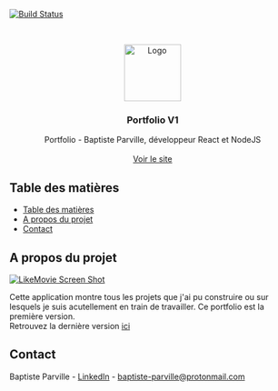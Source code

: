 <!-- PROJECT SHIELDS -->
[![Build Status][build-shield]]()



<!-- PROJECT LOGO -->
<br />
<p align="center">
  <a href="https://portfoliov1.baptjack.fr">
    <img src="https://i.imgur.com/cLUxH7U.png" alt="Logo" width="100" height="100">
  </a>

  <h3 align="center">Portfolio V1</h3>

  <p align="center">
    Portfolio - Baptiste Parville, développeur React et NodeJS
    <br />
    <br />
    <a href="http://portfoliov1.baptjack.fr">Voir le site</a>
  </p>
</p>



<!-- TABLE OF CONTENTS -->
## Table des matières

- [Table des matières](#table-des-matières)
- [A propos du projet](#a-propos-du-projet)
- [Contact](#contact)

<!-- ABOUT THE PROJECT -->
## A propos du projet

[![LikeMovie Screen Shot][product-screenshot]](https://i.imgur.com/IYOJ3VA.png)

Cette application montre tous les projets que j'ai pu construire ou sur lesquels je suis acutellement en train de travailler. Ce portfolio est la première version. <br />
Retrouvez la dernière version <a href="batpjack.fr">ici</a>

<!-- CONTACT -->
## Contact

Baptiste Parville - [LinkedIn](https://linkedin.com/in/baptiste-parville) - baptiste-parville@protonmail.com

<!-- MARKDOWN LINKS & IMAGES -->
[build-shield]: https://img.shields.io/badge/build-passing-brightgreen.svg?style=flat-square
[contributors-shield]: https://img.shields.io/badge/contributors-1-orange.svg?style=flat-square
[license-shield]: https://img.shields.io/badge/license-MIT-blue.svg?style=flat-square
[license-url]: https://choosealicense.com/licenses/mit
[linkedin-shield]: https://img.shields.io/badge/-LinkedIn-black.svg?style=flat-square&logo=linkedin&colorB=555
[linkedin-url]: https://linkedin.com/in/othneildrew
[product-screenshot]: https://i.imgur.com/nSbOqFe.png
